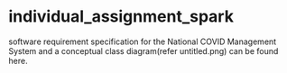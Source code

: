 # individual_assignment_spark
software requirement specification for the National COVID Management System and a conceptual class diagram(refer untitled.png) can be found here.

